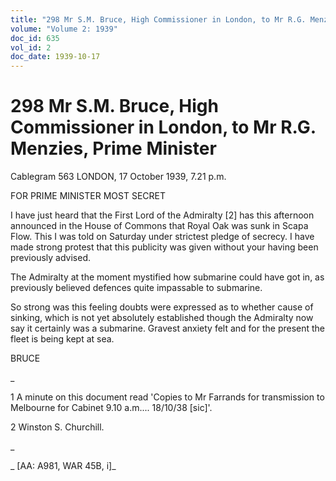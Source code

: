 ```yaml
---
title: "298 Mr S.M. Bruce, High Commissioner in London, to Mr R.G. Menzies, Prime Minister"
volume: "Volume 2: 1939"
doc_id: 635
vol_id: 2
doc_date: 1939-10-17
---
```


# 298 Mr S.M. Bruce, High Commissioner in London, to Mr R.G. Menzies, Prime Minister

Cablegram 563 LONDON, 17 October 1939, 7.21 p.m.

FOR PRIME MINISTER MOST SECRET

I have just heard that the First Lord of the Admiralty [2] has this afternoon announced in the House of Commons that Royal Oak was sunk in Scapa Flow. This I was told on Saturday under strictest pledge of secrecy. I have made strong protest that this publicity was given without your having been previously advised.

The Admiralty at the moment mystified how submarine could have got in, as previously believed defences quite impassable to submarine.

So strong was this feeling doubts were expressed as to whether cause of sinking, which is not yet absolutely established though the Admiralty now say it certainly was a submarine. Gravest anxiety felt and for the present the fleet is being kept at sea.

BRUCE

_

1 A minute on this document read 'Copies to Mr Farrands for transmission to Melbourne for Cabinet 9.10 a.m.... 18/10/38 [sic]'.

2 Winston S. Churchill.

_

_ [AA: A981, WAR 45B, i]_
